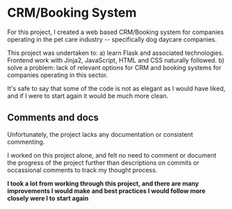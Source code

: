 <h1>CRM/Booking System</h1>

For this project, I created a web based CRM/Booking system for companies operating in the pet care industry -- specifically dog daycare companies.

This project was undertaken to:
a) learn Flask and associated technologies. Frontend work with Jinja2, JavaScript, HTML and CSS naturally followed.
b) solve a problem: lack of relevant options for CRM and booking systems for companies operating in this sector.

It's safe to say that some of the code is not as elegant as I would have liked, and if I were to start again it would be much more clean.

<h2>Comments and docs</h2>

Unfortunately, the project lacks any documentation or consistent commenting. 

I worked on this project alone, and felt no need to comment or document the progress of the project further than descriptions on commits or occassional comments to track my thought process.

**I took a lot from working through this project, and there are many improvements I would make and best practices I would follow more closely were I to start again**
